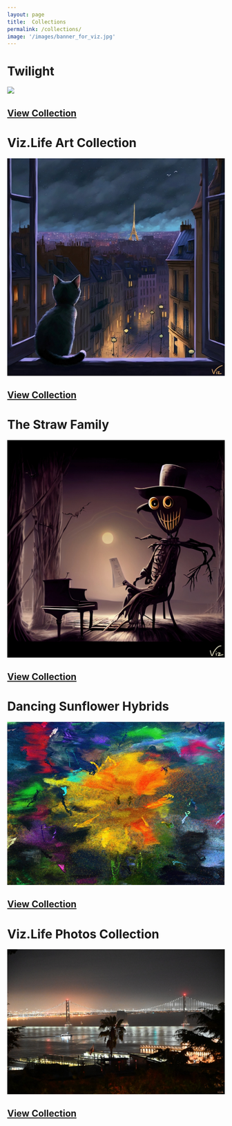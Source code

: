 ```yaml
---
layout: page
title:  Collections
permalink: /collections/
image: '/images/banner_for_viz.jpg'
---
```


# Twilight
![](/images/new_collection_10x6_.jpg) 
## [View Collection](https://www.jpg.store/collection/twilight)

# Viz.Life Art Collection
![](/images/art-collection/120800px.jpg) 
## [View Collection](https://www.jpg.store/collection/vizlifeartcollection)

# The Straw Family 
![](/images/the-straw-family/43.jpg) 
## [View Collection](https://www.jpg.store/collection/thestrawfamily)

# Dancing Sunflower Hybrids
![](/images/dancing_sunflower.jpg) 
## [View Collection](https://www.jpg.store/collection/vizlifedancingsunflowerhybrids)

# Viz.Life Photos Collection
![](/images/photography/cnfts/VizDotLifePhotographySeriesOne0035resized_25.jpg) 
## [View Collection](https://www.jpg.store/collection/vizlifephotoscollection)

